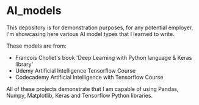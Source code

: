 # AI_models
This depository is for demonstration purposes, for any potential employer, I'm showcasing here various AI model types that I learned to write.

These models are from:

- Francois Chollet's book 'Deep Learning with Python language & Keras library'
- Udemy Artificial Intelligence Tensorflow Course
- Codecademy Artificial Intelligence with Tensorflow Course 

All of these projects demonstrate that I am capable of using Pandas, Numpy, Matplotlib, Keras and Tensorflow Python libraries.
